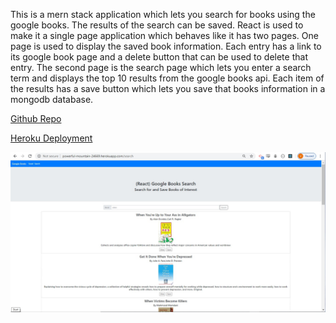 This is a mern stack application which lets you search for books using the google books. The results of the search can be saved. React is used to make it a single page application which behaves like it has two pages. One page is used to display the saved book information. Each entry has a link to its google book page and a delete button that can be used to delete that entry. The second page is the search page which lets you enter a search term and displays the top 10 results from the google books api. Each item of the results has a save button which lets you save that books information in a mongodb database.

[Github Repo](https://github.com/vadimsusername/earchs-oogleg-ooksb)

[Heroku Deployment](https://powerful-mountain-24669.herokuapp.com/)

![Screenshot](screenshot.jpg)